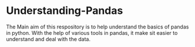# Understanding-Pandas

The Main aim of this respository is to help understand the basics of pandas in python. With the help of various tools in pandas, it make sit easier to understand and deal with the data.
